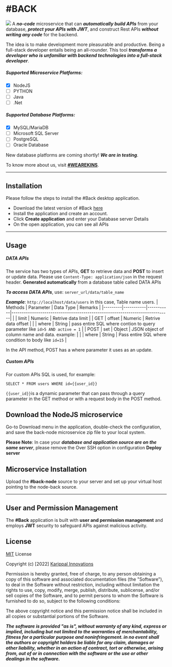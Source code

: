 # #BACK
![](https://karippal.in/wp-content/uploads/2022/06/Screenshot-2022-06-16-at-2.52.17-PM.png)
A ***no-code*** microservice that can ***automatically build APIs*** from your database, ***protect your APIs with JWT***, and construct Rest APIs ***without writing any code*** for the backend.

The idea is to make development more pleasurable and productive. Being a full-stack developer entails being an all-rounder. This tool ***transforms a developer who is unfamiliar with backend technologies into a full-stack developer***.

##### Supported Microservice Platforms:
- [x] NodeJS
- [ ]  PYTHON
- [ ] Java
- [ ] .Net 

##### Supported Database Platforms:
- [x] MySQL/MariaDB 
- [ ] Microsoft SQL Server
- [ ] PostgreSQL
- [ ] Oracle Database

New database platforms are coming shortly! ***We are in testing***.

To know more about us, visit [**#WEAREKINS**](https://karippal.in/).

------

## Installation
Please follow the steps to install the #Back desktop application.
* Download the latest version of #Back [here](https://github.com/WeAreKins/BackNode/releases/latest)
* Install the application and create an account.
* Click **Create application** and enter your Database server Details
* On the open application, you can see all APIs

------

## Usage
##### *DATA APIs*
The service has two types of APIs, **GET** to retrieve data and **POST** to insert or update data. Please use `Content-Type: application/json` in the request header.
**Generated automatically** from a database table called DATA APIs

***To access DATA APIs***, use: `server_url/data/table_name`

***Example***: `http://localhost/data/users` in this case, Table name users.
| Methods | Parameter | Data Type | Remarks                                                                     |
|---------|-----------|-----------|-----------------------------------------------------------------------------|
|      | limit     | Numeric   | Retrive data limit                                                          |
| GET        | offset    | Numeric   | Retrive data offset                                                         |
|         | where     | String    | pass entire SQL where contion to query parameter like `id>5 AND active = 1` |
| POST    | set       | Object    | JSON object of column name and data. example:                               |
|         | where     | String    | Pass entire SQL where condition to body like `id=15`                        |

In the API method, POST has a where parameter it uses as an update.
##### *Custom APIs*
For custom APIs SQL is used, for example:

`SELECT * FROM users WHERE id={{user_id}}`

`{{user_id}}`is a dynamic parameter that can pass through a query parameter in the GET method or with a request body in the POST method.

## Download the NodeJS microservice
Go-to Download menu in the application, double-check the configuration, and save the back-node microservice zip file to your local system.

**Please Note**: In case your ***database and application source are on the same server***, please remove the Over SSH option in configuration **Deploy server**

## Microservice Installation
Upload the **#back-node** source to your server and set up your virtual host pointing to the node-back source.

---

## User and Permission Management

The **#Back** application is built with **user and permission management** and employs **JWT** security to safeguard APIs against malicious activity.

## License
[MIT](https://choosealicense.com/licenses/mit/) License

Copyright (c) [2022] [Karippal Innovations](https://karippal.in/)

Permission is hereby granted, free of charge, to any person obtaining a copy
of this software and associated documentation files (the "Software"), to deal
in the Software without restriction, including without limitation the rights
to use, copy, modify, merge, publish, distribute, sublicense, and/or sell
copies of the Software, and to permit persons to whom the Software is
furnished to do so, subject to the following conditions:

The above copyright notice and this permission notice shall be included in all
copies or substantial portions of the Software.

***The software is provided "as is", without warranty of any kind, express or
implied, including but not limited to the warranties of merchantability,
fitness for a particular purpose and noninfringement. in no event shall the
authors or copyright holders be liable for any claim, damages or other
liability, whether in an action of contract, tort or otherwise, arising from,
out of or in connection with the software or the use or other dealings in the
software.***

